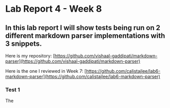 # **Lab Report 4 - Week 8**
## In this lab report I will show tests being run on 2 different markdown parser implementations with 3 snippets.

Here is my repository:
[https://github.com/vishaal-gaddipati/markdown-parser](https://github.com/vishaal-gaddipati/markdown-parser)

Here is the one I reviewed in Week 7:
[https://github.com/calistajlee/lab6-markdown-parser](https://github.com/calistajlee/lab6-markdown-parser)

### **Test 1**
The 
